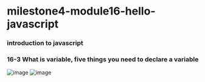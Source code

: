 # milestone4-module16-hello-javascript
### introduction to javascript

### 16-3 What is variable, five things you need to declare a variable


![image](https://user-images.githubusercontent.com/51745662/182011235-81b141e7-35f4-427b-a1a6-5535320f1757.png)
![image](https://user-images.githubusercontent.com/51745662/182011634-d63a199e-e668-40a7-b2e5-dfc28a97d694.png)
